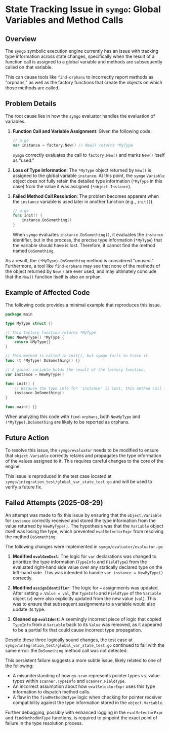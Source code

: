 # State Tracking Issue in `symgo`: Global Variables and Method Calls

## Overview

The `symgo` symbolic execution engine currently has an issue with tracking type information across state changes, specifically when the result of a function call is assigned to a global variable and methods are subsequently called on that variable.

This can cause tools like `find-orphans` to incorrectly report methods as "orphans," as well as the factory functions that create the objects on which those methods are called.

## Problem Details

The root cause lies in how the `symgo` evaluator handles the evaluation of variables.

1.  **Function Call and Variable Assignment**:
    Given the following code:
    ```go
    // a.go
    var instance = factory.New() // New() returns *MyType
    ```
    `symgo` correctly evaluates the call to `factory.New()` and marks `New()` itself as "used."

2.  **Loss of Type Information**:
    The `*MyType` object returned by `New()` is assigned to the global variable `instance`. At this point, the `symgo` `Variable` object does not fully retain the detailed type information (`*MyType` in this case) from the value it was assigned (`*object.Instance`).

3.  **Failed Method Call Resolution**:
    The problem becomes apparent when the `instance` variable is used later in another function (e.g., `init()`).
    ```go
    // a.go
    func init() {
        instance.DoSomething()
    }
    ```
    When `symgo` evaluates `instance.DoSomething()`, it evaluates the `instance` identifier, but in the process, the precise type information (`*MyType`) that the variable should have is lost. Therefore, it cannot find the method named `DoSomething`.

As a result, the `(*MyType).DoSomething` method is considered "unused." Furthermore, a tool like `find-orphans` may see that none of the methods of the object returned by `New()` are ever used, and may ultimately conclude that the `New()` function itself is also an orphan.

## Example of Affected Code

The following code provides a minimal example that reproduces this issue.

```go
package main

type MyType struct {}

// This factory function returns *MyType
func NewMyType() *MyType {
	return &MyType{}
}

// This method is called in init(), but symgo fails to trace it.
func (t *MyType) DoSomething() {}

// A global variable holds the result of the factory function.
var instance = NewMyType()

func init() {
	// Because the type info for 'instance' is lost, this method call is not resolved.
	instance.DoSomething()
}

func main() {}
```

When analyzing this code with `find-orphans`, both `NewMyType` and `(*MyType).DoSomething` are likely to be reported as orphans.

## Future Action

To resolve this issue, the `symgo/evaluator` needs to be modified to ensure that `object.Variable` correctly retains and propagates the type information of the values assigned to it. This requires careful changes to the core of the engine.

This issue is reproduced in the test case located at `symgo/integration_test/global_var_state_test.go` and will be used to verify a future fix.

## Failed Attempts (2025-08-29)

An attempt was made to fix this issue by ensuring that the `object.Variable` for `instance` correctly received and stored the type information from the value returned by `NewMyType()`. The hypothesis was that the `Variable` object itself was losing the type, which prevented `evalSelectorExpr` from resolving the method `DoSomething`.

The following changes were implemented in `symgo/evaluator/evaluator.go`:

1.  **Modified `evalGenDecl`**: The logic for `var` declarations was changed to prioritize the type information (`TypeInfo` and `FieldType`) from the evaluated right-hand side value over any statically declared type on the left-hand side. This was intended to handle `var instance = NewMyType()` correctly.

2.  **Modified `assignIdentifier`**: The logic for `=` assignments was updated. After setting `v.Value = val`, the `TypeInfo` and `FieldType` of the `Variable` object (`v`) were also explicitly updated from the new value (`val`). This was to ensure that subsequent assignments to a variable would also update its type.

3.  **Cleaned up `evalIdent`**: A seemingly incorrect piece of logic that copied `TypeInfo` from a `Variable` back to its `Value` was removed, as it appeared to be a partial fix that could cause incorrect type propagation.

Despite these three logically sound changes, the test case at `symgo/integration_test/global_var_state_test.go` continued to fail with the same error: the `DoSomething` method call was not detected.

This persistent failure suggests a more subtle issue, likely related to one of the following:
-   A misunderstanding of how `go-scan` represents pointer types vs. value types within `scanner.TypeInfo` and `scanner.FieldType`.
-   An incorrect assumption about how `evalSelectorExpr` uses this type information to dispatch method calls.
-   A flaw in the `findMethodOnType` logic when checking for pointer receiver compatibility against the type information stored in the `object.Variable`.

Further debugging, possibly with enhanced logging in the `evalSelectorExpr` and `findMethodOnType` functions, is required to pinpoint the exact point of failure in the type resolution process.

